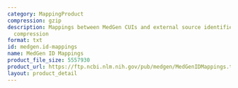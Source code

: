 ```yaml
---
category: MappingProduct
compression: gzip
description: Mappings between MedGen CUIs and external source identifiers with gzip
  compression
format: txt
id: medgen.id-mappings
name: MedGen ID Mappings
product_file_size: 5557930
product_url: https://ftp.ncbi.nlm.nih.gov/pub/medgen/MedGenIDMappings.txt.gz
layout: product_detail
---
```

